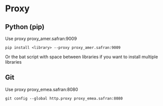 

# Proxy

## Python (pip)

Use proxy proxy_amer.safran:9009
```terminal
pip install <library> --proxy proxy_amer.safran:9009
```
Or the bat script with space between libraries if you want to install multiple libraries

## Git

Use proxy proxy_emea.safran:8080
```terminal
git config --global http.proxy proxy_emea.safran:8080
```


